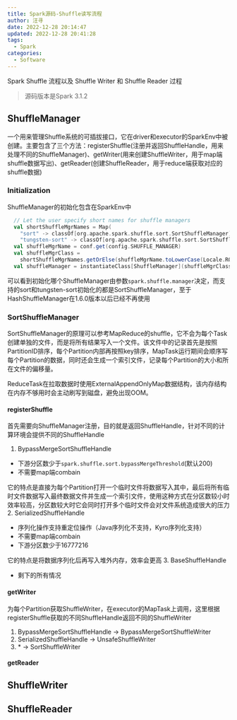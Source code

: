```yaml
---
title: Spark源码-Shuffle读写流程
author: 汪寻
date: 2022-12-28 20:14:47
updated: 2022-12-28 20:41:28
tags:
  - Spark
categories:
  - Software
---
```


Spark Shuffle 流程以及 Shuffle Writer 和 Shuffle Reader 过程

<!-- more -->
> 源码版本是Spark 3.1.2
​ 
## ShuffleManager
一个用来管理Shuffle系统的可插拔接口，它在driver和executor的SparkEnv中被创建。主要包含了三个方法：registerShuffle(注册并返回ShuffleHandle，用来处理不同的ShuffleManager)、getWriter(用来创建ShuffleWriter，用于map端shuffle数据写出)、getReader(创建ShuffleReader，用于reduce端获取对应的shuffle数据)

### Initialization
ShuffleManager的初始化包含在SparkEnv中
```scala
  // Let the user specify short names for shuffle managers
  val shortShuffleMgrNames = Map(
    "sort" -> classOf[org.apache.spark.shuffle.sort.SortShuffleManager].getName,
    "tungsten-sort" -> classOf[org.apache.spark.shuffle.sort.SortShuffleManager].getName)
  val shuffleMgrName = conf.get(config.SHUFFLE_MANAGER)
  val shuffleMgrClass =
    shortShuffleMgrNames.getOrElse(shuffleMgrName.toLowerCase(Locale.ROOT), shuffleMgrName)
  val shuffleManager = instantiateClass[ShuffleManager](shuffleMgrClass)
```

可以看到初始化哪个ShuffleManager由参数`spark.shuffle.manager`决定，而支持的sort和tungsten-sort初始化的都是SortShuffleManager，至于HashShuffleManager在1.6.0版本以后已经不再使用

### SortShuffleManager
SortShuffleManager的原理可以参考MapReduce的shuffle，它不会为每个Task创建单独的文件，而是将所有结果写入一个文件。该文件中的记录首先是按照PartitionID排序，每个Partition内部再按照key排序，MapTask运行期间会顺序写每个Partition的数据，同时还会生成一个索引文件，记录每个Partition的大小和所在文件的偏移量。

ReduceTask在拉取数据时使用ExternalAppendOnlyMap数据结构，该内存结构在内存不够用时会主动刷写到磁盘，避免出现OOM。

#### registerShuffle
首先需要向ShuffleManager注册，目的就是返回ShuffleHandle，针对不同的计算环境会提供不同的ShuffleHandle
1. BypassMergeSortShuffleHandle
- 下游分区数少于`spark.shuffle.sort.bypassMergeThreshold`(默认200)
- 不需要map端combain

它的特点是直接为每个Partition打开一个临时文件将数据写入其中，最后将所有临时文件数据写入最终数据文件并生成一个索引文件，使用这种方式在分区数较小时效率较高，分区数较大时它会同时打开多个临时文件会对文件系统造成很大的压力
2. SerializedShuffleHandle
- 序列化操作支持重定位操作（Java序列化不支持，Kyro序列化支持）
- 不需要map端combain
- 下游分区数少于16777216

它的特点是将数据序列化后再写入堆外内存，效率会更高
3. BaseShuffleHandle
- 剩下的所有情况

#### getWriter
为每个Partition获取ShuffleWriter，在executor的MapTask上调用，这里根据registerShuffle获取的不同ShuffleHandle返回不同的ShuffleWriter
1. BypassMergeSortShuffleHandle -> BypassMergeSortShuffleWriter
2. SerializedShuffleHandle -> UnsafeShuffleWriter
3. \* -> SortShuffleWriter

#### getReader

## ShuffleWriter

## ShuffleReader


